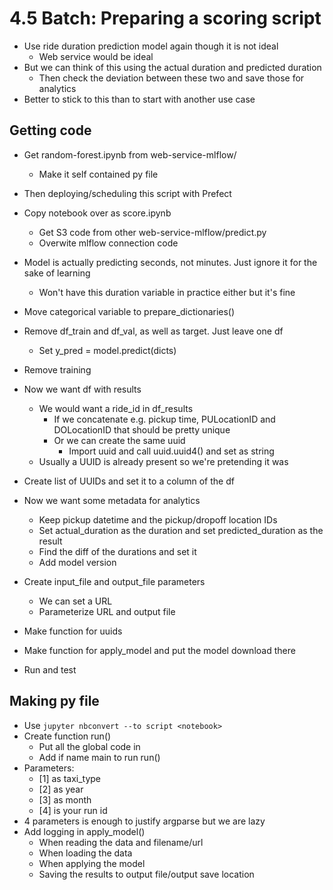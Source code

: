 # 4.5 Batch: Preparing a scoring script
- Use ride duration prediction model again though it is not ideal
	- Web service would be ideal
- But we can think of this using the actual duration and predicted duration
	- Then check the deviation between these two and save those for analytics
- Better to stick to this than to start with another use case

## Getting code
- Get random-forest.ipynb from web-service-mlflow/
	- Make it self contained py file
- Then deploying/scheduling this script with Prefect

- Copy notebook over as score.ipynb
	- Get S3 code from other web-service-mlflow/predict.py
	- Overwite mlflow connection code
- Model is actually predicting seconds, not minutes. Just ignore it for the sake of learning
	- Won't have this duration variable in practice either but it's fine
- Move categorical variable to prepare_dictionaries()
- Remove df_train and df_val, as well as target. Just leave one df
	- Set y_pred = model.predict(dicts)
- Remove training
- Now we want df with results
	- We would want a ride_id in df_results
		- If we concatenate e.g. pickup time, PULocationID and DOLocationID that should be pretty unique
		- Or we can create the same uuid
			- Import uuid and call uuid.uuid4() and set as string
	- Usually a UUID is already present so we're pretending it was
- Create list of UUIDs and set it to a column of the df
- Now we want some metadata for analytics
	- Keep pickup datetime and the pickup/dropoff location IDs
	- Set actual_duration as the duration and set predicted_duration as the result
	- Find the diff of the durations and set it
	- Add model version
- Create input_file and output_file parameters
	- We can set a URL
	- Parameterize URL and output file
- Make function for uuids
- Make function for apply_model and put the model download there
- Run and test

## Making py file
- Use `jupyter nbconvert --to script <notebook>`
- Create function run()
	- Put all the global code in
	- Add if name main to run run()
- Parameters:
	- [1] as taxi_type
	- [2] as year
	- [3] as month
	- [4] is your run id 
- 4 parameters is enough to justify argparse but we are lazy
- Add logging in apply_model()
	- When reading the data and filename/url
	- When loading the data
	- When applying the model
	- Saving the results to output file/output save location
